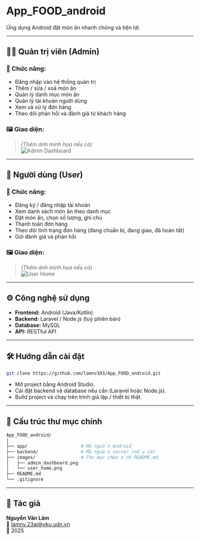 
# App_FOOD_android

Ứng dụng Android đặt món ăn nhanh chóng và tiện lợi.

---

## 👨‍💼 Quản trị viên (Admin)

### 📌 Chức năng:
- Đăng nhập vào hệ thống quản trị
- Thêm / sửa / xoá món ăn
- Quản lý danh mục món ăn
- Quản lý tài khoản người dùng
- Xem và xử lý đơn hàng
- Theo dõi phản hồi và đánh giá từ khách hàng

### 🖼️ Giao diện:
> *(Thêm ảnh minh họa nếu có)*  
![Admin Dashboard](images/admin_dashboard.png)

---

## 👤 Người dùng (User)

### 📌 Chức năng:
- Đăng ký / đăng nhập tài khoản
- Xem danh sách món ăn theo danh mục
- Đặt món ăn, chọn số lượng, ghi chú
- Thanh toán đơn hàng
- Theo dõi tình trạng đơn hàng (đang chuẩn bị, đang giao, đã hoàn tất)
- Gửi đánh giá và phản hồi

### 🖼️ Giao diện:
> *(Thêm ảnh minh họa nếu có)*  
![User Home](images/user_home.png)

---

## ⚙️ Công nghệ sử dụng

- **Frontend:** Android (Java/Kotlin)
- **Backend:** Laravel / Node.js (tuỳ phiên bản)
- **Database:** MySQL
- **API:** RESTful API

---

## 🛠️ Hướng dẫn cài đặt

```bash
git clone https://github.com/lamnv103/App_FOOD_android.git
```

- Mở project bằng Android Studio.
- Cài đặt backend và database nếu cần (Laravel hoặc Node.js).
- Build project và chạy trên trình giả lập / thiết bị thật.

---

## 📂 Cấu trúc thư mục chính

```bash
App_FOOD_android/
│
├── app/                    # Mã nguồn Android
├── backend/                # Mã nguồn server (nếu có)
├── images/                 # Thư mục chứa ảnh README.md
│   ├── admin_dashboard.png
│   └── user_home.png
├── README.md
└── .gitignore
```

---

## 📌 Tác giả

**Nguyễn Văn Lâm**  
📧 lamnv.23ai@vku.udn.vn  
📅 2025  
